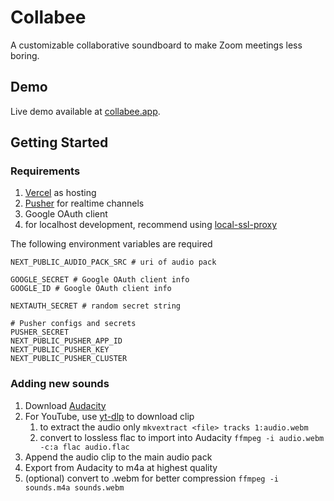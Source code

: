 # Collabee

A customizable collaborative soundboard to make Zoom meetings less boring.

## Demo
Live demo available at [collabee.app](https://collabee.app).


## Getting Started

### Requirements

1. [Vercel](https://https://vercel.com/) as hosting
2. [Pusher](https://pusher.com/) for realtime channels
3. Google OAuth client
4. for localhost development, recommend using [local-ssl-proxy](https://github.com/cameronhunter/local-ssl-proxy)

The following environment variables are required
```
NEXT_PUBLIC_AUDIO_PACK_SRC # uri of audio pack

GOOGLE_SECRET # Google OAuth client info
GOOGLE_ID # Google OAuth client info

NEXTAUTH_SECRET # random secret string

# Pusher configs and secrets
PUSHER_SECRET
NEXT_PUBLIC_PUSHER_APP_ID
NEXT_PUBLIC_PUSHER_KEY
NEXT_PUBLIC_PUSHER_CLUSTER
```


### Adding new sounds

1. Download [Audacity](https://www.audacityteam.org/)
2. For YouTube, use [yt-dlp](https://github.com/yt-dlp/yt-dlp) to download clip
    1. to extract the audio only `mkvextract <file> tracks 1:audio.webm`
    2. convert to lossless flac to import into Audacity `ffmpeg -i audio.webm -c:a flac audio.flac`
3. Append the audio clip to the main audio pack
4. Export from Audacity to m4a at highest quality
5. (optional) convert to .webm for better compression `ffmpeg -i sounds.m4a sounds.webm`